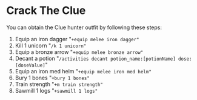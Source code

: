 # Crack The Clue

You can obtain the Clue hunter outfit by following these steps:

1. Equip an iron dagger "`+equip melee iron dagger"`
2. Kill 1 unicorn "`/k 1 unicorn"`
3. Equip a bronze arrow "`+equip melee bronze arrow"`
4. Decant a potion "`/activities decant potion_name:[potionName] dose:[doseValue]`"
5. Equip an iron med helm "`+equip melee iron med helm"`
6. Bury 1 bones "`+bury 1 bones"`
7. Train strength "`+m train strength"`
8. Sawmill 1 logs "`+sawmill 1 logs"`
